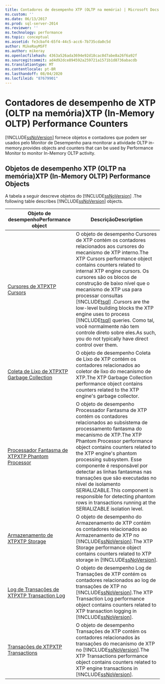 ```yaml
---
title: Contadores de desempenho XTP (OLTP na memória) | Microsoft Docs
ms.custom: ''
ms.date: 06/13/2017
ms.prod: sql-server-2014
ms.reviewer: ''
ms.technology: performance
ms.topic: conceptual
ms.assetid: fe3cbaf4-65f4-44c5-acc6-7b735cda0c5d
author: MikeRayMSFT
ms.author: mikeray
ms.openlocfilehash: 4363a526ada3694e92d18cac0d7abe8a26f6a92f
ms.sourcegitcommit: ad4d92dce894592a259721a1571b1d8736abacdb
ms.translationtype: MT
ms.contentlocale: pt-BR
ms.lasthandoff: 08/04/2020
ms.locfileid: "87679901"
---
```

# <a name="xtp-in-memory-oltp-performance-counters"></a><span data-ttu-id="bb61f-102">Contadores de desempenho de XTP (OLTP na memória)</span><span class="sxs-lookup"><span data-stu-id="bb61f-102">XTP (In-Memory OLTP) Performance Counters</span></span>
  [!INCLUDE[ssNoVersion](../../includes/ssnoversion-md.md)] <span data-ttu-id="bb61f-103">fornece objetos e contadores que podem ser usados pelo Monitor de Desempenho para monitorar a atividade OLTP in-memory.</span><span class="sxs-lookup"><span data-stu-id="bb61f-103">provides objects and counters that can be used by Performance Monitor to monitor In-Memory OLTP activity.</span></span>  
  
##  <a name="xtp-in-memory-oltp-performance-objects"></a><a name="SQLServerPOs"></a><span data-ttu-id="bb61f-104">Objetos de desempenho XTP (OLTP na memória)</span><span class="sxs-lookup"><span data-stu-id="bb61f-104">XTP (In-Memory OLTP) Performance Objects</span></span>  
 <span data-ttu-id="bb61f-105">A tabela a seguir descreve objetos do [!INCLUDE[ssNoVersion](../../includes/ssnoversion-md.md)] .</span><span class="sxs-lookup"><span data-stu-id="bb61f-105">The following table describes [!INCLUDE[ssNoVersion](../../includes/ssnoversion-md.md)] objects.</span></span>  
  
|<span data-ttu-id="bb61f-106">Objeto de desempenho</span><span class="sxs-lookup"><span data-stu-id="bb61f-106">Performance object</span></span>|<span data-ttu-id="bb61f-107">Descrição</span><span class="sxs-lookup"><span data-stu-id="bb61f-107">Description</span></span>|  
|------------------------|-----------------|  
|[<span data-ttu-id="bb61f-108">Cursores de XTP</span><span class="sxs-lookup"><span data-stu-id="bb61f-108">XTP Cursors</span></span>](../cursors.md)|<span data-ttu-id="bb61f-109">O objeto de desempenho Cursores de XTP contém os contadores relacionados aos cursores do mecanismo de XTP interno.</span><span class="sxs-lookup"><span data-stu-id="bb61f-109">The XTP Cursors performance object contains counters related to internal XTP engine cursors.</span></span> <span data-ttu-id="bb61f-110">Os cursores são os blocos de construção de baixo nível que o mecanismo de XTP usa para processar consultas [!INCLUDE[tsql](../../includes/tsql-md.md)] .</span><span class="sxs-lookup"><span data-stu-id="bb61f-110">Cursors are the low-level building blocks the XTP engine uses to process [!INCLUDE[tsql](../../includes/tsql-md.md)] queries.</span></span> <span data-ttu-id="bb61f-111">Como tal, você normalmente não tem controle direto sobre eles.</span><span class="sxs-lookup"><span data-stu-id="bb61f-111">As such, you do not typically have direct control over them.</span></span>|  
|[<span data-ttu-id="bb61f-112">Coleta de Lixo de XTP</span><span class="sxs-lookup"><span data-stu-id="bb61f-112">XTP Garbage Collection</span></span>](sql-server-xtp-garbage-collection.md)|<span data-ttu-id="bb61f-113">O objeto de desempenho Coleta de Lixo de XTP contém os contadores relacionados ao coletor de lixo do mecanismo de XTP.</span><span class="sxs-lookup"><span data-stu-id="bb61f-113">The XTP Garbage Collection performance object contains counters related to the XTP engine's garbage collector.</span></span>|  
|[<span data-ttu-id="bb61f-114">Processador Fantasma de XTP</span><span class="sxs-lookup"><span data-stu-id="bb61f-114">XTP Phantom Processor</span></span>](sql-server-xtp-phantom-processor.md)|<span data-ttu-id="bb61f-115">O objeto de desempenho Processador Fantasma de XTP contém os contadores relacionados ao subsistema de processamento fantasma do mecanismo de XTP.</span><span class="sxs-lookup"><span data-stu-id="bb61f-115">The XTP Phantom Processor performance object contains counters related to the XTP engine's phantom processing subsystem.</span></span> <span data-ttu-id="bb61f-116">Esse componente é responsável por detectar as linhas fantasmas nas transações que são executadas no nível de isolamento SERIALIZABLE.</span><span class="sxs-lookup"><span data-stu-id="bb61f-116">This component is responsible for detecting phantom rows in transactions running at the SERIALIZABLE isolation level.</span></span>|  
|[<span data-ttu-id="bb61f-117">Armazenamento de XTP</span><span class="sxs-lookup"><span data-stu-id="bb61f-117">XTP Storage</span></span>](sql-server-xtp-storage.md)|<span data-ttu-id="bb61f-118">O objeto de desempenho do Armazenamento de XTP contém os contadores relacionados ao Armazenamento de XTP no [!INCLUDE[ssNoVersion](../../includes/ssnoversion-md.md)].</span><span class="sxs-lookup"><span data-stu-id="bb61f-118">The XTP Storage performance object contains counters related to XTP storage in [!INCLUDE[ssNoVersion](../../includes/ssnoversion-md.md)].</span></span>|  
|[<span data-ttu-id="bb61f-119">Log de Transações de XTP</span><span class="sxs-lookup"><span data-stu-id="bb61f-119">XTP Transaction Log</span></span>](sql-server-xtp-transaction-log.md)|<span data-ttu-id="bb61f-120">O objeto de desempenho Log de Transações de XTP contém os contadores relacionados ao log de transações de XTP no [!INCLUDE[ssNoVersion](../../includes/ssnoversion-md.md)].</span><span class="sxs-lookup"><span data-stu-id="bb61f-120">The XTP Transaction Log performance object contains counters related to XTP transaction logging in [!INCLUDE[ssNoVersion](../../includes/ssnoversion-md.md)].</span></span>|  
|[<span data-ttu-id="bb61f-121">Transações de XTP</span><span class="sxs-lookup"><span data-stu-id="bb61f-121">XTP Transactions</span></span>](sql-server-xtp-transactions.md)|<span data-ttu-id="bb61f-122">O objeto de desempenho Transações de XTP contém os contadores relacionados às transações do mecanismo de XTP no [!INCLUDE[ssNoVersion](../../includes/ssnoversion-md.md)].</span><span class="sxs-lookup"><span data-stu-id="bb61f-122">The XTP Transactions performance object contains counters related to XTP engine transactions in [!INCLUDE[ssNoVersion](../../includes/ssnoversion-md.md)].</span></span>|  
  
  
